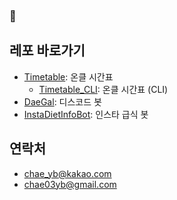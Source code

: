 ###  👋

<!--
**chae03yb/chae03yb** is a ✨ _special_ ✨ repository because its `README.md` (this file) appears on your GitHub profile.

Here are some ideas to get you started:

- 🔭 I’m currently working on ...
- 🌱 I’m currently learning ...
- 👯 I’m looking to collaborate on ...
- 🤔 I’m looking for help with ...
- 💬 Ask me about ...
- 📫 How to reach me: ...
- 😄 Pronouns: ...
- ⚡ Fun fact: ...
-->

## 레포 바로가기
* [Timetable](https://github.com/chae03yb/Timetable): 온클 시간표 
  - [Timetable_CLI](https://github.com/chae03yb/Timetable/tree/CLI-python): 온클 시간표 (CLI)
* [DaeGal](https://github.com/chae03yb/DaeGal): 디스코드 봇
* [InstaDietInfoBot](https://github.com/chae03yb/insta-diet-info-bot): 인스타 급식 봇

## 연락처
* chae_yb@kakao.com
* chae03yb@gmail.com
